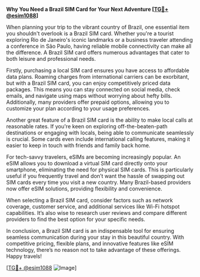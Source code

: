 **Why You Need a Brazil SIM Card for Your Next Adventure [[TG💪+ @esim1088](https://t.me/s/esim1088)]**

When planning your trip to the vibrant country of Brazil, one essential item you shouldn't overlook is a Brazil SIM card. Whether you're a tourist exploring Rio de Janeiro's iconic landmarks or a business traveler attending a conference in São Paulo, having reliable mobile connectivity can make all the difference. A Brazil SIM card offers numerous advantages that cater to both leisure and professional needs.

Firstly, purchasing a local SIM card ensures you have access to affordable data plans. Roaming charges from international carriers can be exorbitant, but with a Brazil SIM card, you can enjoy competitively priced data packages. This means you can stay connected on social media, check emails, and navigate using maps without worrying about hefty bills. Additionally, many providers offer prepaid options, allowing you to customize your plan according to your usage preferences.

Another great feature of a Brazil SIM card is the ability to make local calls at reasonable rates. If you're keen on exploring off-the-beaten-path destinations or engaging with locals, being able to communicate seamlessly is crucial. Some cards even include international calling features, making it easier to keep in touch with friends and family back home.

For tech-savvy travelers, eSIMs are becoming increasingly popular. An eSIM allows you to download a virtual SIM card directly onto your smartphone, eliminating the need for physical SIM cards. This is particularly useful if you frequently travel and don’t want the hassle of swapping out SIM cards every time you visit a new country. Many Brazil-based providers now offer eSIM solutions, providing flexibility and convenience.

When selecting a Brazil SIM card, consider factors such as network coverage, customer service, and additional services like Wi-Fi hotspot capabilities. It’s also wise to research user reviews and compare different providers to find the best option for your specific needs.

In conclusion, a Brazil SIM card is an indispensable tool for ensuring seamless communication during your stay in this beautiful country. With competitive pricing, flexible plans, and innovative features like eSIM technology, there’s no reason not to take advantage of these offerings. Happy travels! 

[[TG💪+ @esim1088](https://t.me/s/esim1088) ![Image](https://i.postimg.cc/Y0z9fWf4/image.png)]